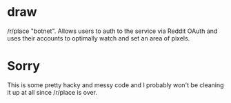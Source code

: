 draw
====
/r/place "botnet". Allows users to auth to the service via Reddit OAuth and uses
their accounts to optimally watch and set an area of pixels.

Sorry
=====
This is some pretty hacky and messy code and I probably won't be cleaning it up
at all since /r/place is over.
